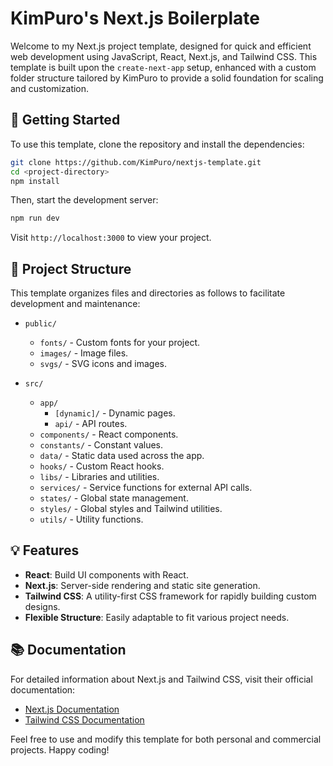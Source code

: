 # KimPuro's Next.js Boilerplate

Welcome to my Next.js project template, designed for quick and efficient web development using JavaScript, React, Next.js, and Tailwind CSS. This template is built upon the `create-next-app` setup, enhanced with a custom folder structure tailored by KimPuro to provide a solid foundation for scaling and customization.

## 🚀 Getting Started

To use this template, clone the repository and install the dependencies:

```bash
git clone https://github.com/KimPuro/nextjs-template.git
cd <project-directory>
npm install
```

Then, start the development server:

```bash
npm run dev
```

Visit `http://localhost:3000` to view your project.

## 📁 Project Structure

This template organizes files and directories as follows to facilitate development and maintenance:

- `public/`
    - `fonts/` - Custom fonts for your project.
    - `images/` - Image files.
    - `svgs/` - SVG icons and images.

- `src/`
    - `app/` 
        - `[dynamic]/` - Dynamic pages.
        - `api/` - API routes.
    - `components/` - React components.
    - `constants/` - Constant values.
    - `data/` - Static data used across the app.
    - `hooks/` - Custom React hooks.
    - `libs/` - Libraries and utilities.
    - `services/` - Service functions for external API calls.
    - `states/` - Global state management.
    - `styles/` - Global styles and Tailwind utilities.
    - `utils/` - Utility functions.

## 💡 Features

- **React**: Build UI components with React.
- **Next.js**: Server-side rendering and static site generation.
- **Tailwind CSS**: A utility-first CSS framework for rapidly building custom designs.
- **Flexible Structure**: Easily adaptable to fit various project needs.

## 📚 Documentation

For detailed information about Next.js and Tailwind CSS, visit their official documentation:

- [Next.js Documentation](https://nextjs.org/docs)
- [Tailwind CSS Documentation](https://tailwindcss.com/docs)

Feel free to use and modify this template for both personal and commercial projects. Happy coding!
